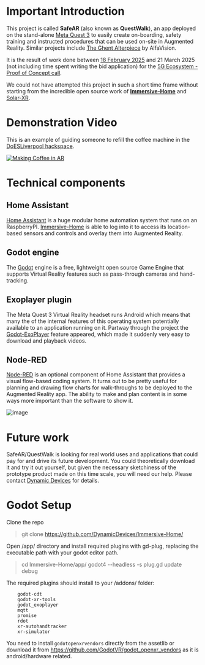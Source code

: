 # Important Introduction

This project is called **SafeAR** (also known as **QuestWalk**), an app deployed on the stand-alone [Meta Quest 3](https://en.wikipedia.org/wiki/Meta_Quest_3) to easily create on-boarding, safety training and instructed procedures that can be used on-site in Augmented Reality.  Similar projects include [The Ghent Alterpiece](https://www.alfavision.be/project/ghent-altarpiece) by AlfaVision.

It is the result of work done between [18 February 2025](https://www.ukri.org/news/daresbury-laboratory-welcomes-first-businesses-to-new-5g-ecosystem/) and 21 March 2025 (not including time spent writing the bid application) for the [5G Ecosystem - Proof of Concept call](https://iuk-business-connect.org.uk/opportunities/5g-ecosystem-proof-of-concept-call/).

We could not have attempted this project in such a short time frame without starting from the incredible open source work of [**Immersive-Home**](https://github.com/Nitwel/Immersive-Home) and [Solar-XR](https://github.com/TU-Dublin-Computer-Science/Solar-XR). 

# Demonstration Video

This is an example of guiding someone to refill the coffee machine in the [DoESLiverpool hackspace](https://doesliverpool.com/).

[![Making Coffee in AR](https://github.com/user-attachments/assets/c20b158d-0c3e-4a36-b9cd-3a809a6a7bd1)](http://www.youtube.com/watch?v=QzLRFOMqT2g "SafeAR mixed reality training demonstration: How to make coffee at DoES Liverpool")

# Technical components

## Home Assistant

[Home Assistant](https://www.home-assistant.io/) is a huge modular home automation system that runs on an RaspberryPI.  [Immersive-Home](https://immersive-home.org/) is able to log into it to access its location-based sensors and controls and overlay them into Augmented Reality.

## Godot engine

The [Godot](https://godotengine.org/) engine is a free, lightweight open source Game Engine that supports Virtual Reality features such as pass-through cameras and hand-tracking.

## Exoplayer plugin

The Meta Quest 3 Virtual Reality headset runs Android which means that many the of the internal features of this operating system potentially available to an application running on it.  Partway through the project the [Godot-ExoPlayer](https://github.com/bnjmntmm/godot-exoplayer/) feature appeared, which made it suddenly very easy to download and playback videos.

## Node-RED

[Node-RED](https://nodered.org/) is an optional component of Home Assistant that provides a visual flow-based coding system.  It turns out to be pretty useful for planning and drawing flow charts for walk-throughs to be deployed to the Augmented Reality app.  The ability to make and plan content is in some ways more important than the software to show it.  

![image](https://github.com/user-attachments/assets/367fcd70-ede1-41b4-a6de-bee537beb455)

# Future work

SafeAR/QuestWalk is looking for real world uses and applications that could pay for and drive its future development.  You could theoretically download it and try it out yourself, but given the necessary sketchiness of the prototype product made on this time scale, you will need our help. Please contact [Dynamic Devices](https://www.dynamicdevices.co.uk/) for details.

# Godot Setup

Clone the repo
> git clone https://github.com/DynamicDevices/Immersive-Home/

Open /app/ directory and install required plugins with gd-plug, replacing the executable path with your godot editor path. 
> cd Immersive-Home/app/
> godot4 --headless -s plug.gd update debug

The required plugins should install to your /addons/ folder:
```
    godot-cdt
    godot-xr-tools
    godot_exoplayer
    mqtt
    promise
    rdot
    xr-autohandtracker
    xr-simulator
```

You need to install `godotopenxrvendors` directly from the assetlib or download it from https://github.com/GodotVR/godot_openxr_vendors as it is android/hardware related.
